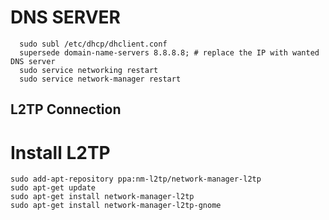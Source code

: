 # DNS SERVER 
```
  sudo subl /etc/dhcp/dhclient.conf
  supersede domain-name-servers 8.8.8.8; # replace the IP with wanted DNS server
  sudo service networking restart
  sudo service network-manager restart
```

## L2TP Connection
# Install L2TP
```
sudo add-apt-repository ppa:nm-l2tp/network-manager-l2tp  
sudo apt-get update  
sudo apt-get install network-manager-l2tp
sudo apt-get install network-manager-l2tp-gnome
```
